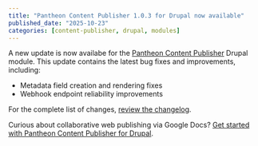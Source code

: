 ```yaml
---
title: "Pantheon Content Publisher 1.0.3 for Drupal now available"
published_date: "2025-10-23"
categories: [content-publisher, drupal, modules]
---
```

A new update is now availabe for the [Pantheon Content Publisher](https://www.drupal.org/project/pantheon_content_publisher) Drupal module. This update contains the latest bug fixes and improvements, including:

* Metadata field creation and rendering fixes
* Webhook endpoint reliability improvements

For the complete list of changes, [review the changelog](https://www.drupal.org/project/pantheon_content_publisher/releases/1.0.3).

Curious about collaborative web publishing via Google Docs? [Get started with Pantheon Content Publisher for Drupal](https://docs.content.pantheon.io/drupal-tutorial).
